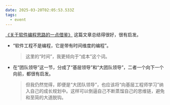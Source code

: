 ```yaml
---
date: 2025-03-20T02:05:53.533Z
tags:
  - event
---
```

[《关于软件编程思路的一点借鉴》](https://shenlvmeng.github.io/blog/2025/02/08/xp-and-software-enginering/) 这篇文章总结得很好，很有启发。

- “软件工程不是编程，它是带有时间维度的编程”。
  > 这里的“时间”，我更倾向于“成本”这个词。
- 在“团队领导”这一节，分成了“基层领导”和“大团队领导”，二者一个向下一个向前，都很有启发。
  > 但我仍然觉得，即便是“大团队领导”，也应该将“向基层工程师学习”纳入自己的成长规划中。这样可以倒逼自己不断蒸馏自己的思维链，避免和至简的大道脱钩。
